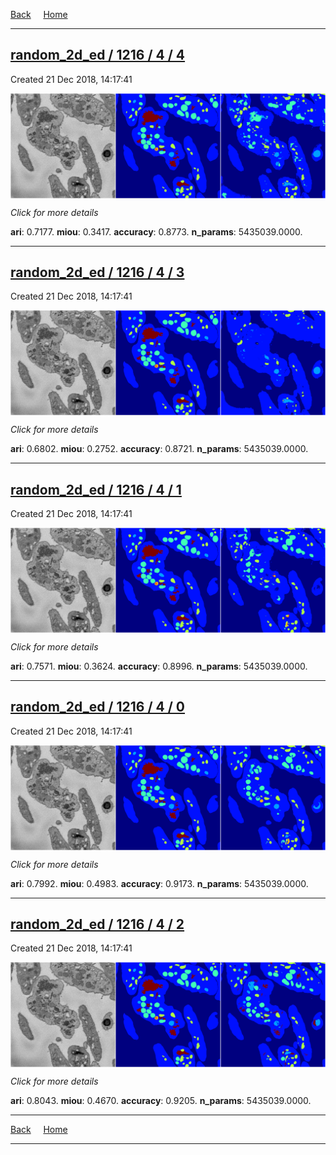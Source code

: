 
[Back](..)&nbsp;&nbsp;&nbsp;&nbsp;&nbsp;[Home](https://leapmanlab.github.io/snapshots)

---

<div class="summary"><a href="4"><h2>random_2d_ed / 1216 / 4 / 4</h2></a><p>Created 21 Dec 2018, 14:17:41
</p><a href="4"><img src="4/media/summary.png" align="center"></a><p>
<i>Click for more details</i>
</p></div>

**ari**: 0.7177. **miou**: 0.3417. **accuracy**: 0.8773. **n_params**: 5435039.0000. 

---

<div class="summary"><a href="3"><h2>random_2d_ed / 1216 / 4 / 3</h2></a><p>Created 21 Dec 2018, 14:17:41
</p><a href="3"><img src="3/media/summary.png" align="center"></a><p>
<i>Click for more details</i>
</p></div>

**ari**: 0.6802. **miou**: 0.2752. **accuracy**: 0.8721. **n_params**: 5435039.0000. 

---

<div class="summary"><a href="1"><h2>random_2d_ed / 1216 / 4 / 1</h2></a><p>Created 21 Dec 2018, 14:17:41
</p><a href="1"><img src="1/media/summary.png" align="center"></a><p>
<i>Click for more details</i>
</p></div>

**ari**: 0.7571. **miou**: 0.3624. **accuracy**: 0.8996. **n_params**: 5435039.0000. 

---

<div class="summary"><a href="0"><h2>random_2d_ed / 1216 / 4 / 0</h2></a><p>Created 21 Dec 2018, 14:17:41
</p><a href="0"><img src="0/media/summary.png" align="center"></a><p>
<i>Click for more details</i>
</p></div>

**ari**: 0.7992. **miou**: 0.4983. **accuracy**: 0.9173. **n_params**: 5435039.0000. 

---

<div class="summary"><a href="2"><h2>random_2d_ed / 1216 / 4 / 2</h2></a><p>Created 21 Dec 2018, 14:17:41
</p><a href="2"><img src="2/media/summary.png" align="center"></a><p>
<i>Click for more details</i>
</p></div>

**ari**: 0.8043. **miou**: 0.4670. **accuracy**: 0.9205. **n_params**: 5435039.0000. 

---

[Back](..)&nbsp;&nbsp;&nbsp;&nbsp;&nbsp;[Home](https://leapmanlab.github.io/snapshots)

---